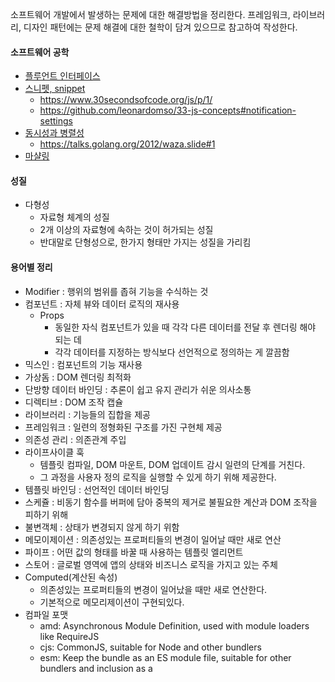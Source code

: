 소프트웨어 개발에서 발생하는 문제에 대한 해결방법을 정리한다. 프레임워크, 라이브러리, 디자인 패턴에는 문제 해결에 대한 철학이 담겨 있으므로 참고하여 작성한다.

#### 소프트웨어 공학
- [플루언트 인터페이스](https://ko.wikipedia.org/wiki/%ED%94%8C%EB%A3%A8%EC%96%B8%ED%8A%B8_%EC%9D%B8%ED%84%B0%ED%8E%98%EC%9D%B4%EC%8A%A4)
- [스니펫, snippet](https://ko.m.wikipedia.org/wiki/%EC%8A%A4%EB%8B%88%ED%8E%AB)
  - https://www.30secondsofcode.org/js/p/1/
  - https://github.com/leonardomso/33-js-concepts#notification-settings
- [동시성과 병렬성](동시성과-병렬성)
  - https://talks.golang.org/2012/waza.slide#1
- [마샬링](https://ko.wikipedia.org/wiki/%EB%A7%88%EC%83%AC%EB%A7%81_(%EC%BB%B4%ED%93%A8%ED%84%B0_%EA%B3%BC%ED%95%99))

#### 성질
- 다형성
  - 자료형 체계의 성질
  - 2개 이상의 자료형에 속하는 것이 허가되는 성질
  - 반대말로 단형성으로, 한가지 형태만 가지는 성질을 가리킴

#### 용어별 정리
- Modifier : 행위의 범위를 좁혀 기능을 수식하는 것
- 컴포넌트 : 자체 뷰와 데이터 로직의 재사용
  - Props
    - 동일한 자식 컴포넌트가 있을 때 각각 다른 데이터를 전달 후 렌더링 해야 되는 데
    - 각각 데이터를 지정하는 방식보다 선언적으로 정의하는 게 깔끔함
- 믹스인 : 컴포넌트의 기능 재사용
- 가상돔 : DOM 렌더링 최적화
- 단방향 데이터 바인딩 : 추론이 쉽고 유지 관리가 쉬운 의사소통
- 디렉티브 : DOM 조작 캡슐
- 라이브러리 : 기능들의 집합을 제공
- 프레임워크 : 일련의 정형화된 구조를 가진 구현체 제공
- 의존성 관리 : 의존관계 주입
- 라이프사이클 훅
  - 템플릿 컴파일, DOM 마운트, DOM 업데이트 감시 일련의 단계를 거친다.
  - 그 과정을 사용자 정의 로직을 실행할 수 있게 하기 위해 제공한다.
- 템플릿 바인딩 : 선언적인 데이터 바인딩
- 스케쥴 : 비동기 함수를 버퍼에 담아 중복의 제거로 불필요한 계산과 DOM 조작을 피하기 위해
- 불변객체 : 상태가 변경되지 않게 하기 위함
- 메모이제이션 : 의존성있는 프로퍼티들의 변경이 일어날 때만 새로 연산
- 파이프 : 어떤 값의 형태를 바꿀 때 사용하는 템플릿 엘리먼트
- 스토어 : 글로벌 영역에 앱의 상태와 비즈니스 로직을 가지고 있는 주체
- Computed(계산된 속성)
  - 의존성있는 프로퍼티들의 변경이 일어났을 때만 새로 연산한다.
  - 기본적으로 메모리제이션이 구현되있다.
- 컴파일 포맷
  - amd: Asynchronous Module Definition, used with module loaders like RequireJS
  - cjs: CommonJS, suitable for Node and other bundlers
  - esm: Keep the bundle as an ES module file, suitable for other bundlers and inclusion as a <script type=module> tag in modern browsers
  - iife: A self-executing function, suitable for inclusion as a <script> tag. (If you want to create a bundle for your application, you probably want to use this.)
  - umd: Universal Module Definition, works as amd, cjs and iife all in one
  - system: Native format of the SystemJS loader

#### 시나리오별 정리
- 템플릿 변경 방지
  - `<template>`라는 컴포넌트 제공
  - Directive 사용 시 `<template>` 사용
- 조합이 가능한 형태 라이브러리
   - 컴패니언 라이브러리 형태 사용
   - 코어, 라우팅, 상태관리 모두 별도 라이브러리
- 감시자 런타임 퍼포먼스
   - 종속성 추적 관찰 시스템으로 명시적 종속 관계 추적
   - 관계있는 부분만 트리거
- 결합도 낮추기
   - 의존성 주입
   - 감시패턴
- 에러 처리
  - 모나드 중 Maybe, Either를 통해 해결
  - `try-catch`, `null 체크`를 하지 않고, 제어 흐름이 흐르도록한 뒤 마지막에 에러 처리를 한다.
- 상태 관리 도구 사용
  - 다중 계층 컴포넌트에서 데이터와 메소드 접근의 복잡성 해결
  - 컴포넌트에 집중된 비즈니스 로직의 분리

#### 구조
- 코드 정리 방법 : [SLAP 원칙](프로그래밍의-정석#25-slapsingle-level-of-abstraction-principle)
- 네이밍 : [명명이 중요하다](프로그래밍의-정석#27-명명이-중요하다naming-is-important)